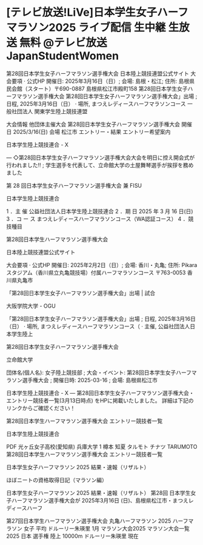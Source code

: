 # [テレビ放送!LiVe]日本学生女子ハーフマラソン2025 ライブ配信 生中継 生放送 無料 @テレビ放送JapanStudentWomen

第28回日本学生女子ハーフマラソン選手権大会
日本陸上競技連盟公式サイト
大会要項 · 公式HP 開催日: 2025年3月16日（日）; 会場: 島根・松江; 住所: 島根県民会館（スタート）〒690-0887 島根県松江市殿町158 
第28回日本学生女子ハーフマラソン選手権大会
第28回日本学生女子ハーフマラソン選手権大会」出場 ; 日程, 2025年3月16日（日） · 場所, まつえレディースハーフマラソンコース
一般社団法人 関東学生陸上競技連盟

大会情報 他団体主催大会 第28回日本学生女子ハーフマラソン選手権大会 開催日 2025/3/16(日) 会場 松江市 エントリー・結果 エントリー希望案内

日本学生陸上競技連合 - X


— ◇第28回日本学生女子ハーフマラソン選手権大会大会を明日に控え開会式が行われました‼️ ; 学生選手を代表して、立命館大学の土屋舞琴選手が挨拶を務めました 

第 28 回日本学生女子ハーフマラソン選手権大会 兼 FISU 

日本学生陸上競技連合

1 ．主 催 公益社団法人日本学生陸上競技連合 2 ．期 日 2025 年 3 月 16 日(日) 3 ．コ ー ス まつえレディースハーフマラソンコース（WA認証コース） 4 ．競技種目

第28回日本学生ハーフマラソン選手権大会

日本陸上競技連盟公式サイト


大会要項 · 公式HP 開催日: 2025年2月2日（日）; 会場: 香川・丸亀; 住所: Pikaraスタジアム（香川県立丸亀競技場）付属ハーフマラソンコース 〒763-0053 香川県丸亀市 

「第28回日本学生女子ハーフマラソン選手権大会」出場 | 試合 

大阪学院大学 - OGU


「第28回日本学生女子ハーフマラソン選手権大会」出場 ; 日程, 2025年3月16日（日） · 場所, まつえレディースハーフマラソンコース（ · 主催, 公益社団法人日本学生陸上 

第28回日本学生女子ハーフマラソン選手権大会

立命館大学


団体名(個人名): 女子陸上競技部 ; 大会・イベント: 第28回日本学生女子ハーフマラソン選手権大会 ; 開催日時: 2025-03-16 ; 会場: 島根県松江市

日本学生陸上競技連合 - X
— 第28回日本学生女子ハーフマラソン選手権大会・エントリー競技者一覧(3月13日時点) をHPに掲載いたしました。 詳細は下記のリンクからご確認ください！

第28回日本学生ハーフマラソン選手権大会 エントリー競技者一覧

日本学生陸上競技連合

PDF
光ヶ丘女子高校(愛知県) 兵庫大学 1 樽本 知夏 タルモト チナツ TARUMOTO  第28回日本学生ハーフマラソン選手権大会 エントリー競技者一覧

日本学生女子ハーフマラソン 2025 結果・速報（リザルト）

ほぼニートの資格取得日記（マラソン編）


日本学生女子ハーフマラソン 2025 結果・速報（リザルト）  第28回 日本学生女子ハーフマラソン選手権大会が 2025年3月16日 (日)、島根県松江市・まつえレディースハーフ 

第27回日本学生ハーフマラソン選手権大会
丸亀ハーフマラソン 2025
ハーフマラソン 女子 平均
ドルーリー朱瑛里
1月 マラソン大会2025
マラソン大会一覧 2025
日本 選手権 陸上 10000m
ドルーリー朱瑛里 現在